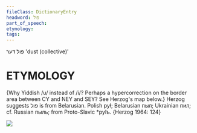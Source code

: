 ```yaml
---
fileClass: DictionaryEntry
headword: פּול
part_of_speech: 
etymology: 
tags: 
---
```

פּול
דער
'dust (collective)'

ETYMOLOGY
===========
{Why Yiddish /u/ instead of /i/? Perhaps a hypercorrection on the border area between CY and NEY and SEY? See Herzog's map below.}
Herzog suggests פּול is from Belarusian.
Polish pył; Belarusian пыл; Ukrainian пил; cf. Russian пыль; from Proto-Slavic *pylъ. 
{Herzog 1964: 124}

![](https://ia902902.us.archive.org/9/items/Yiddish-Dialect-Maps/Herzog3-75-Dust-92.jpg)
